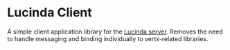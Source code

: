 # Lucinda Client

A simple client application library for the [Lucinda server](https://github.com/rgwch/ch.rgw.lucinda). Removes the need
to handle messaging and binding individually to vertx-related libraries.  
